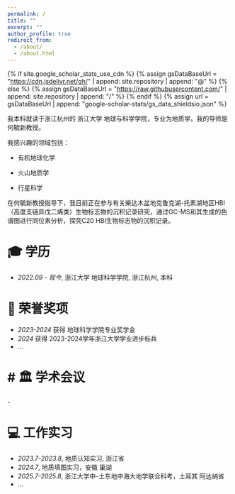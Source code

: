 ```yaml
---
permalink: /
title: ""
excerpt: ""
author_profile: true
redirect_from: 
  - /about/
  - /about.html
---
```


{% if site.google_scholar_stats_use_cdn %}
{% assign gsDataBaseUrl = "https://cdn.jsdelivr.net/gh/" | append: site.repository | append: "@" %}
{% else %}
{% assign gsDataBaseUrl = "https://raw.githubusercontent.com/" | append: site.repository | append: "/" %}
{% endif %}
{% assign url = gsDataBaseUrl | append: "google-scholar-stats/gs_data_shieldsio.json" %}

<span class='anchor' id='about-me'></span>

我本科就读于浙江杭州的 浙江大学 地球与科学学院，专业为地质学。我的导师是何毓新教授。

我感兴趣的领域包括：

- 有机地球化学

- 火山地质学

- 行星科学

在何毓新教授指导下，我目前正在参与有关柴达木盆地克鲁克湖-托素湖地区HBI（高度支链异戊二烯类）生物标志物的沉积记录研究，通过GC-MS和其生成的色谱图进行同位素分析，探究C20 HBI生物标志物的沉积记录。


<span class='anchor' id='-xl'></span>

# 🎓 学历
- *2022.09 - 现今*, 浙江大学 地球科学学院, 浙江杭州, 本科
 
<span class='anchor' id='-lwzl'></span>


# 🏅 荣誉奖项
- *2023-2024* 获得 地球科学学院专业奖学金  
- *2024* 获得 2023-2024学年浙江大学学业进步标兵  
- ...  

<span class='anchor' id='-xshy'></span>

<h1># 🏛️ 学术会议</h1>
- 

<span class='anchor' id='-gzsx'></span>

# 💻 工作实习
- *2023.7-2023.8*, 地质认知实习, 浙江省
- *2024.7*, 地质填图实习，安徽 巢湖
- *2025.7-2025.8*, 浙江大学中-土东地中海大地学联合科考，土耳其 阿达纳省 
- ... 